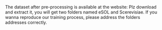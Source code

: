 The dataset after pre-processing is available at the website:
Plz download and extract it, you will get two folders named eSOL and Scerevisiae.
If you wanna reproduce our training process, please address the folders addresses correctly.